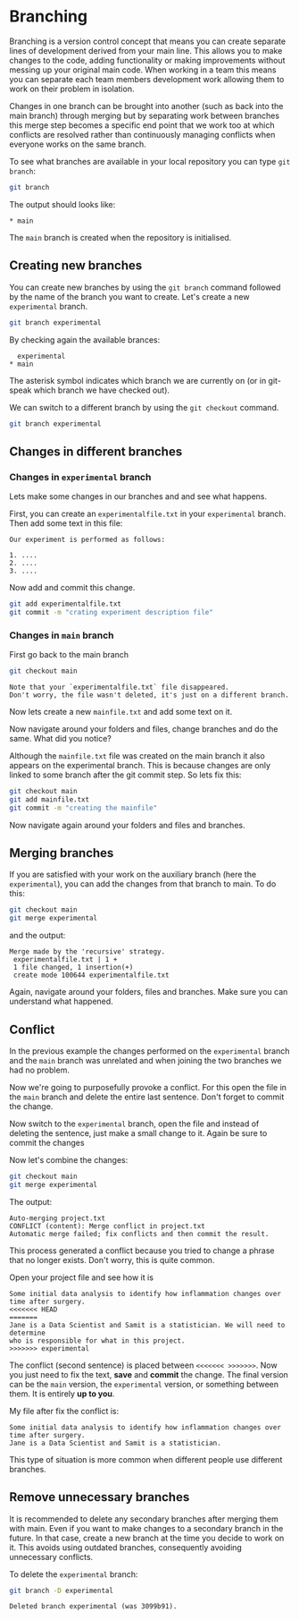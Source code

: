 # Branching

Branching is a version control concept that means you can create separate lines
of development derived from your main line.
This allows you to make changes to the code, adding functionality or making
improvements without messing up your original main code.
When working in a team this means you can separate each team members development
work allowing them to work on their problem in isolation.

Changes in one branch can be brought into another (such as back into the main
branch) through merging but by separating work between branches this merge step
becomes a specific end point that we work too at which conflicts are resolved
rather than continuously managing conflicts when everyone works on the same
branch.

To see what branches are available in your local repository you can
type `git branch`:

```bash
git branch 
```

The output should looks like:

```text
* main
```

The `main` branch is created when the repository is initialised.

## Creating new branches

You can create
new branches by using the `git branch` command followed by the name of the
branch you want to create. Let's create a new `experimental` branch.

```bash
git branch experimental
```

By checking again the available brances:

```text
  experimental
* main
```

The asterisk symbol indicates which branch we are currently on (or in git-speak
which branch we have checked out).

We can switch to a different branch by using the `git checkout` command.

```bash
git branch experimental
```

## Changes in different branches

### Changes in `experimental` branch

Lets make some changes in our branches and and see what happens.

First, you can create an `experimentalfile.txt` in your `experimental` branch.
Then add some text in this file:

```text
Our experiment is performed as follows:

1. ....
2. ....
3. ....
```

Now add and commit this change.

```bash
git add experimentalfile.txt
git commit -m "crating experiment description file"
```

### Changes in `main` branch

First go back to the main branch

```bash
git checkout main
```

```{note}
Note that your `experimentalfile.txt` file disappeared.
Don't worry, the file wasn't deleted, it's just on a different branch.
```

Now lets create a new `mainfile.txt` and add some text on it.

Now navigate around your folders and files, change branches and do the same.
What did you notice?

Although the `mainfile.txt` file was created on the main branch it also appears
on the experimental branch. This is because changes are only linked to some
branch after the git commit step. So lets fix this:

```bash
git checkout main
git add mainfile.txt
git commit -m "creating the mainfile"
```

Now navigate again around your folders and files and branches.

## Merging branches

If you are satisfied with your work on the auxiliary branch (here the
`experimental`), you can add the changes from that branch to main.
To do this:

```bash
git checkout main
git merge experimental
```

and the output:

```text
Merge made by the 'recursive' strategy.
 experimentalfile.txt | 1 +
 1 file changed, 1 insertion(+)
 create mode 100644 experimentalfile.txt
```

Again, navigate around your folders, files and branches.
Make sure you can understand what happened.

## Conflict

In the previous example the changes performed on the `experimental` branch and the
`main` branch was unrelated and when joining the two branches we had no problem.

Now we're going to purposefully provoke a conflict. For this open the file in
the `main` branch and delete the entire last sentence.
Don't forget to commit the change.

Now switch to the `experimental` branch, open the file and instead of deleting
the sentence, just make a small change to it.
Again be sure to commit the changes

Now let's combine the changes:

```bash
git checkout main
git merge experimental
```

The output:

```text
Auto-merging project.txt
CONFLICT (content): Merge conflict in project.txt
Automatic merge failed; fix conflicts and then commit the result.
```

This process generated a conflict because you tried to change a phrase that
no longer exists. Don't worry, this is quite common.

Open your project file and see how it is

```text
Some initial data analysis to identify how inflammation changes over time after surgery.
<<<<<<< HEAD
=======
Jane is a Data Scientist and Samit is a statistician. We will need to determine
who is responsible for what in this project.
>>>>>>> experimental
```

The conflict (second sentence) is placed between `<<<<<<< >>>>>>>`. Now you just
need to fix the text, **save** and **commit** the change. The final version can be
the `main` version, the `experimental` version, or something between them. It is
entirely **up to you**.

My file after fix the conflict is:

```text
Some initial data analysis to identify how inflammation changes over time after surgery.
Jane is a Data Scientist and Samit is a statistician.
```

This type of situation is more common when different people use different branches.

## Remove unnecessary branches

It is recommended to delete any secondary branches after merging them with main.
Even if you want to make changes to a secondary branch in the future.
In that case, create a new branch at the time you decide to work on it.
This avoids using outdated branches, consequently avoiding unnecessary conflicts.

To delete the `experimental` branch:

```bash
git branch -D experimental
```

```text
Deleted branch experimental (was 3099b91).
```
